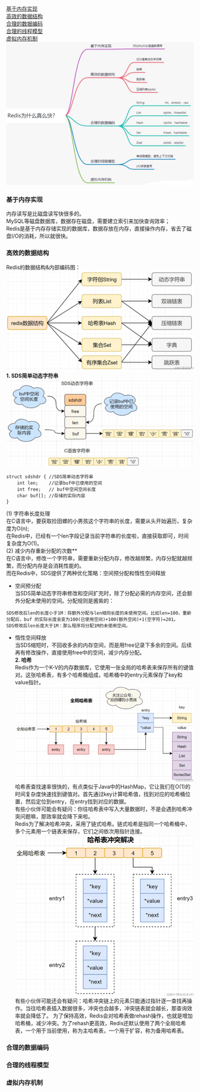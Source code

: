 [基于内存实现](#基于内存实现)  
[高效的数据结构](#高效的数据结构)  
[合理的数据编码](#合理的数据编码)  
[合理的线程模型](#合理的线程模型)  
[虚拟内存机制](#虚拟内存机制)  
![](../../resources/redis/why_redis_effective.png)
### 基于内存实现
内存读写是比磁盘读写快很多的。  
MySQL等磁盘数据库，数据存在磁盘，需要建立索引来加快查询效率；  
Redis是基于内存存储实现的数据库，数据存放在内存，直接操作内存，省去了磁盘I/O的消耗，所以就很快。
### 高效的数据结构
Redis的数据结构&内部编码图：  
![](../../resources/redis/redis_data_type.png)  
**1. SDS简单动态字符串**
![](../../resources/redis/redis_sdshdr.png)  
```
struct sdshdr { //SDS简单动态字符串
    int len;    //记录buf中已使用的空间
    int free;   // buf中空闲空间长度
    char buf[]; //存储的实际内容
}
```
(1) 字符串长度处理   
在C语言中，要获取捡田螺的小男孩这个字符串的长度，需要从头开始遍历，复杂度为O(n);  
在Redis中，已经有一个len字段记录当前字符串的长度啦，直接获取即可，时间复杂度为O(1)。  
(2) 减少内存重新分配的次数**  
在C语言中，修改一个字符串，需要重新分配内存，修改越频繁，内存分配就越频繁，而分配内存是会消耗性能的。  
而在Redis中，SDS提供了两种优化策略：空间预分配和惰性空间释放  
- 空间预分配  
当SDS简单动态字符串修改和空间扩充时，除了分配必需的内存空间，还会额外分配未使用的空间。分配规则是酱紫的：
```
SDS修改后len的长度小于1M：将额外分配与len相同长度的未使用空间。比如len=100，重新分配后，buf 的实际长度会变为100(已使用空间)+100(额外空间)+1(空字符)=201。
SDS修改后len长度大于1M：那么程序将分配1M的未使用空间。
```
- 惰性空间释放  
当SDS缩短时，不回收多余的内存空间，而是用free记录下多余的空间。后续再有修改操作，直接使用free中的空间，减少内存分配。  
**2. 哈希**  
Redis作为一个K-V的内存数据库，它使用一张全局的哈希表来保存所有的键值对。这张哈希表，有多个哈希桶组成，哈希桶中的entry元素保存了key和value指针。  
![](../../resources/redis/redis_hash.png)  
哈希表查找速率很快的，有点类似于Java中的HashMap，它让我们在O(1)的时间复杂度快速找到键值对。首先通过key计算哈希值，找到对应的哈希桶位置，然后定位到entry，在entry找到对应的数据。  
有些小伙伴可能会有疑问：你往哈希表中写入大量数据时，不是会遇到哈希冲突问题嘛，那效率就会降下来啦。  
Redis为了解决哈希冲突，采用了链式哈希。链式哈希是指同一个哈希桶中，多个元素用一个链表来保存，它们之间依次用指针连接。  
![](../../resources/redis/redis_hash_list.png) 
有些小伙伴可能还会有疑问：哈希冲突链上的元素只能通过指针逐一查找再操作。当往哈希表插入数据很多，冲突也会越多，冲突链表就会越长，那查询效率就会降低了。
为了保持高效，Redis会对哈希表做rehash操作，也就是增加哈希桶，减少冲突。为了rehash更高效，Redis还默认使用了两个全局哈希表，一个用于当前使用，称为主哈希表，一个用于扩容，称为备用哈希表。
### 合理的数据编码
### 合理的线程模型
### 虚拟内存机制
